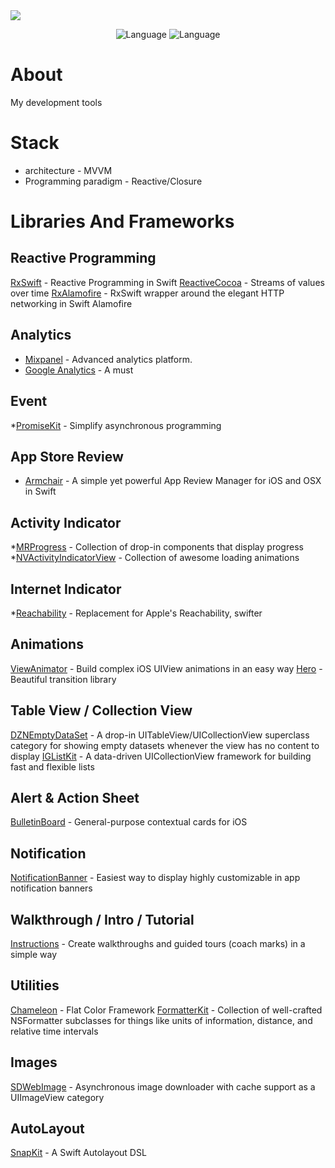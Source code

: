<img src="https://images.pexels.com/photos/867483/pexels-photo-867483.jpeg?w=940&h=650&auto=compress&cs=tinysrgb">

<p align="center">
  <img alt="Language" src="https://awesomelinkcounter.herokuapp.com/swift" />
  <img alt="Language" src="https://awesomelinkcounter.herokuapp.com/objc" />

</p>


# About
My development tools

# Stack
* architecture - MVVM
* Programming paradigm - Reactive/Closure

# Libraries And Frameworks

## Reactive Programming
[RxSwift](https://github.com/ReactiveX/RxSwift) - Reactive Programming in Swift
[ReactiveCocoa](https://github.com/ReactiveCocoa/ReactiveCocoa) - Streams of values over time
[RxAlamofire](https://github.com/RxSwiftCommunity/RxAlamofire) - RxSwift wrapper around the elegant HTTP networking in Swift Alamofire
## Analytics
* [Mixpanel](https://mixpanel.com/) - Advanced analytics platform.
* [Google Analytics](https://analytics.google.com/analytics/web) - A must

## Event
*[PromiseKit](https://github.com/mxcl/PromiseKit) - Simplify asynchronous programming

## App Store Review
* [Armchair](https://github.com/UrbanApps/Armchair) - A simple yet powerful App Review Manager for iOS and OSX in Swift

## Activity Indicator
*[MRProgress](https://github.com/mrackwitz/MRProgress) - Collection of drop-in components that display progress
*[NVActivityIndicatorView](https://github.com/ninjaprox/NVActivityIndicatorView) - Collection of awesome loading animations

## Internet Indicator
*[Reachability](https://github.com/ashleymills/Reachability.swift) - Replacement for Apple's Reachability, swifter

## Animations
[ViewAnimator](https://github.com/marcosgriselli/ViewAnimator) - Build complex iOS UIView animations in an easy way 
[Hero](https://github.com/lkzhao/Hero) - Beautiful transition library

## Table View / Collection View
[DZNEmptyDataSet](https://github.com/dzenbot/DZNEmptyDataSet) - A drop-in UITableView/UICollectionView superclass category for showing empty datasets whenever the view has no content to display
[IGListKit](https://github.com/Instagram/IGListKit) - A data-driven UICollectionView framework for building fast and flexible lists

## Alert & Action Sheet
[BulletinBoard](https://github.com/alexaubry/BulletinBoard) - General-purpose contextual cards for iOS

## Notification
[NotificationBanner](https://github.com/Daltron/NotificationBanner) - Easiest way to display highly customizable in app notification banners

## Walkthrough / Intro / Tutorial
[Instructions](https://github.com/ephread/Instructions) - Create walkthroughs and guided tours (coach marks) in a simple way

## Utilities
[Chameleon](https://github.com/ViccAlexander/Chameleon) - Flat Color Framework
[FormatterKit](https://github.com/mattt/FormatterKit) - Collection of well-crafted NSFormatter subclasses for things like units of information, distance, and relative time intervals

## Images
[SDWebImage](https://github.com/rs/SDWebImage) - Asynchronous image downloader with cache support as a UIImageView category

## AutoLayout
[SnapKit](https://github.com/SnapKit/SnapKit) - A Swift Autolayout DSL



